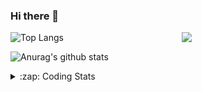 ### Hi there 👋

<!--
**tao8687/tao8687** is a ✨ _special_ ✨ repository because its `README.md` (this file) appears on your GitHub profile.

Here are some ideas to get you started:

- 🔭 I’m currently working on ...
- 🌱 I’m currently learning ...
- 👯 I’m looking to collaborate on ...
- 🤔 I’m looking for help with ...
- 💬 Ask me about ...
- 📫 How to reach me: ...
- 😄 Pronouns: ...
- ⚡ Fun fact: ...
-->

<img align='right' src="https://media.giphy.com/media/M9gbBd9nbDrOTu1Mqx/giphy.gif" width="230">

![Top Langs](https://github-readme-stats.vercel.app/api/top-langs/?username=tao8687&layout=compact&title_color=23238E&text_color=A67D3D)

![Anurag's github stats](https://github-readme-stats.vercel.app/api?username=tao8687&show_icons=true&&text_color=A67D3D&title_color=23238E&show_icons=false&count_private=true&hide=stars)

<details>
  <summary>:zap: Coding Stats</summary>
  <b>
<!--START_SECTION:waka-->
![Profile Views](http://img.shields.io/badge/Profile%20Views-81-blue)

**🐱 My Github Data** 

> 🏆 282 Contributions in the Year 2020
 > 
> 📦 583.2 kB Used in Github's Storage 
 > 
> 🚫 Not Opted to Hire
 > 
> 📜 31 Public Repositories 
 > 
> 🔑 17 Private Repositories  
 > 
**I'm an Early 🐤** 

```text
🌞 Morning    56 commits     ██████░░░░░░░░░░░░░░░░░░░   26.17% 
🌆 Daytime    70 commits     ████████░░░░░░░░░░░░░░░░░   32.71% 
🌃 Evening    77 commits     █████████░░░░░░░░░░░░░░░░   35.98% 
🌙 Night      11 commits     █░░░░░░░░░░░░░░░░░░░░░░░░   5.14%

```
📅 **I'm Most Productive on Wednesday** 

```text
Monday       29 commits     ███░░░░░░░░░░░░░░░░░░░░░░   13.55% 
Tuesday      16 commits     █░░░░░░░░░░░░░░░░░░░░░░░░   7.48% 
Wednesday    64 commits     ███████░░░░░░░░░░░░░░░░░░   29.91% 
Thursday     26 commits     ███░░░░░░░░░░░░░░░░░░░░░░   12.15% 
Friday       41 commits     ████░░░░░░░░░░░░░░░░░░░░░   19.16% 
Saturday     21 commits     ██░░░░░░░░░░░░░░░░░░░░░░░   9.81% 
Sunday       17 commits     ██░░░░░░░░░░░░░░░░░░░░░░░   7.94%

```


📊 **This Week I Spent My Time On** 

```text
⌚︎ Time Zone: Asia/Shanghai

💬 Programming Languages: 
Bash                     2 hrs 25 mins       ██████░░░░░░░░░░░░░░░░░░░   26.91% 
Python                   1 hr 45 mins        ████░░░░░░░░░░░░░░░░░░░░░   19.47% 
XML                      1 hr 41 mins        ████░░░░░░░░░░░░░░░░░░░░░   18.9% 
Other                    1 hr 39 mins        ████░░░░░░░░░░░░░░░░░░░░░   18.41% 
C++                      31 mins             █░░░░░░░░░░░░░░░░░░░░░░░░   5.92%

🔥 Editors: 
VS Code                  8 hrs 59 mins       █████████████████████████   100.0%

🐱‍💻 Projects: 
transport-auto           4 hrs 24 mins       ████████████░░░░░░░░░░░░░   49.03% 
racebot                  1 hr 34 mins        ████░░░░░░░░░░░░░░░░░░░░░   17.48% 
razor_imu_m0_drivers     1 hr 26 mins        ████░░░░░░░░░░░░░░░░░░░░░   16.09% 
guide-auto               36 mins             █░░░░░░░░░░░░░░░░░░░░░░░░   6.71% 
src                      24 mins             █░░░░░░░░░░░░░░░░░░░░░░░░   4.51%

💻 Operating System: 
Linux                    8 hrs 59 mins       █████████████████████████   100.0%

```

**I Mostly Code in C++** 

```text
C++                      8 repos             ██████████░░░░░░░░░░░░░░░   42.11% 
C                        5 repos             ██████░░░░░░░░░░░░░░░░░░░   26.32% 
Python                   3 repos             ████░░░░░░░░░░░░░░░░░░░░░   15.79% 
Makefile                 1 repo              █░░░░░░░░░░░░░░░░░░░░░░░░   5.26% 
Jupyter Notebook         1 repo              █░░░░░░░░░░░░░░░░░░░░░░░░   5.26%

```


**Timeline**

![Chart not found](https://raw.githubusercontent.com/tao8687/tao8687/master/charts/bar_graph.png) 


<!--END_SECTION:waka-->
</details>
